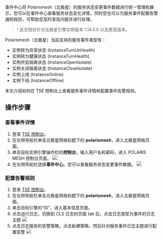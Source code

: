 事件中心将 Polarismesh（北极星）的服务状态变更事件数据进行统一管理和展示，您可以在事件中心查看服务状态变化详情，同时您也可以为服务事件配置告警通知规则，可帮助您及时发现问题并进行处理。

>! 此文档仅针对北极星引擎实例版本 1.14.0.0 以及更高版本。

Polarismesh（北极星）当前支持的服务事件类型有：

- 实例转为异常状态 (InstanceTurnUnHealth)
- 实例转为健康状态 (InstanceTurnHealth)
- 实例开启隔离状态 (InstanceOpenIsolate)
- 实例关闭隔离状态 (InstanceCloseIsolate)
- 实例上线 (InstanceOnline)
- 实例下线 (InstanceOffline)

本文介绍如何在 TSE 控制台上查看服务事件详情和配置事件告警规则。

## 操作步骤

### 查看事件详情

1. 登录 [TSE 控制台](https://console.cloud.tencent.com/tse)。
2. 在左侧导航栏单击北极星网格标题下的 **polarismesh**，进入北极星网格页面。
3. 单击目标实例引擎操作栏的**控制台**，输入用户名和密码，进入 POLARIS MESH 控制台页面。
   ![](https://qcloudimg.tencent-cloud.cn/raw/2b2e6f7cd376f1dd5ba9c440c0fdf3c6.png)
4. 在左侧导航栏选择**事件中心**。您可以查看服务状态变更事件数据。
   ![](https://qcloudimg.tencent-cloud.cn/raw/0054be3225552dbc20fc83175ca6e02a.png)

### 配置告警规则

1. 登录 [TSE 控制台](https://console.cloud.tencent.com/tse)。
2. 在左侧导航栏单击北极星网格标题下的 **polarismesh**，进入北极星网格页面。
3. 单击目标引擎的“ID”，进入基本信息页面。
4. 点击运行日志，切换到 CLS 日志的页面 tab 后，点击日志类型为事件的日志主题
   ![](https://qcloudimg.tencent-cloud.cn/raw/2cb6e4a2ceba17602155b0ba7ee7a02e.png)
5. 点击日志服务的告警策略，点击新建策略，然后针对服务事件日志主题进行配置告警
   ![](https://qcloudimg.tencent-cloud.cn/raw/7b63db7979004430a1c0bcec112b1274.png)
